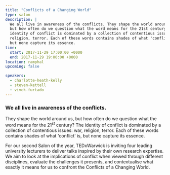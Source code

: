 ```yaml
---
title: "Conflicts of a Changing World"
type: salon
description: |
  We all live in awareness of the conflicts. They shape the world around us,
  but how often do we question what the word means for the 21st century? The
  identity of conflict is dominated by a collection of contentious issues: war,
  religion, terror. Each of these words contains shades of what 'conflict' is,
  but none capture its essence.
time:
  start: 2017-11-29 17:00:00 +0000
  end: 2017-11-29 19:00:00 +0000
location: ramphal
upcoming: false

speakers:
  - charlotte-heath-kelly
  - steven-kettell
  - vivek-furtado
---
```


### We all live in awareness of the conflicts.

They shape the world around us, but how often do we question what the word
means for the 21<sup>st</sup> century? The identity of conflict is dominated by
a collection of contentious issues: war, religion, terror. Each of these words
contains shades of what 'conflict' is, but none capture its essence.

For our second Salon of the year, TEDxWarwick is inviting four leading
university lecturers to deliver talks inspired by their own research expertise.
We aim to look at the implications of conflict when viewed through different
disciplines, evaluate the challenges it presents, and contextualise what
exactly it means for us to confront the Conflicts of a Changing World.
